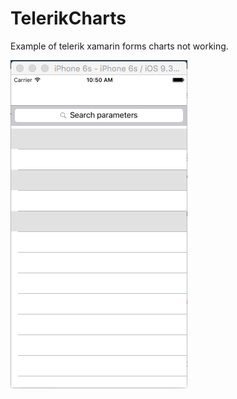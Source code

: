 # TelerikCharts
Example of telerik xamarin forms charts not working.
 
![alt tag](AppScreenShot.png)
